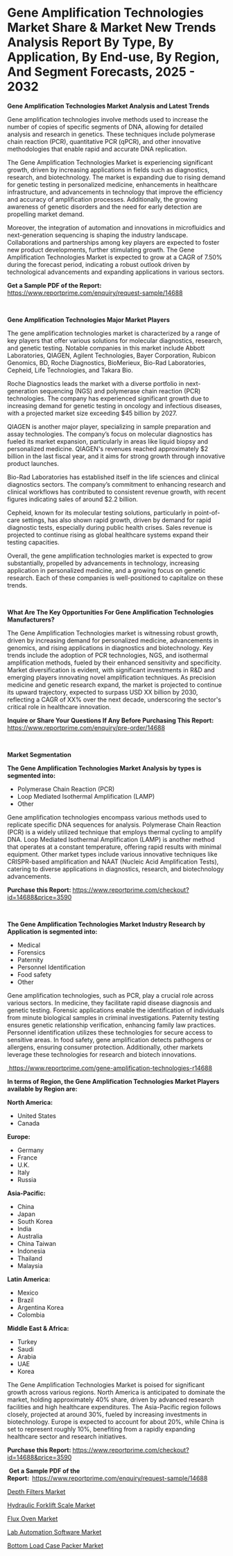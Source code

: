 <p><h1>Gene Amplification Technologies Market Share & Market New Trends Analysis Report By Type, By Application, By End-use, By Region, And Segment Forecasts, 2025 - 2032</h1></p><p><strong>Gene Amplification Technologies Market Analysis and Latest Trends</strong></p>
<p><p>Gene amplification technologies involve methods used to increase the number of copies of specific segments of DNA, allowing for detailed analysis and research in genetics. These techniques include polymerase chain reaction (PCR), quantitative PCR (qPCR), and other innovative methodologies that enable rapid and accurate DNA replication. </p><p>The Gene Amplification Technologies Market is experiencing significant growth, driven by increasing applications in fields such as diagnostics, research, and biotechnology. The market is expanding due to rising demand for genetic testing in personalized medicine, enhancements in healthcare infrastructure, and advancements in technology that improve the efficiency and accuracy of amplification processes. Additionally, the growing awareness of genetic disorders and the need for early detection are propelling market demand.</p><p>Moreover, the integration of automation and innovations in microfluidics and next-generation sequencing is shaping the industry landscape. Collaborations and partnerships among key players are expected to foster new product developments, further stimulating growth. The Gene Amplification Technologies Market is expected to grow at a CAGR of 7.50% during the forecast period, indicating a robust outlook driven by technological advancements and expanding applications in various sectors.</p></p>
<p><strong>Get a Sample PDF of the Report:&nbsp;</strong> <a href="https://www.reportprime.com/enquiry/request-sample/14688?utm_campaign=2647&utm_medium=2&utm_source=Github&utm_content=ia&utm_term=20032025&utm_id=gene-amplification-technologies">https://www.reportprime.com/enquiry/request-sample/14688</a></p>
<p>&nbsp;</p>
<p><strong>Gene Amplification Technologies Major Market Players</strong></p>
<p><p>The gene amplification technologies market is characterized by a range of key players that offer various solutions for molecular diagnostics, research, and genetic testing. Notable companies in this market include Abbott Laboratories, QIAGEN, Agilent Technologies, Bayer Corporation, Rubicon Genomics, BD, Roche Diagnostics, BioMerieux, Bio-Rad Laboratories, Cepheid, Life Technologies, and Takara Bio.</p><p>Roche Diagnostics leads the market with a diverse portfolio in next-generation sequencing (NGS) and polymerase chain reaction (PCR) technologies. The company has experienced significant growth due to increasing demand for genetic testing in oncology and infectious diseases, with a projected market size exceeding $45 billion by 2027.</p><p>QIAGEN is another major player, specializing in sample preparation and assay technologies. The company’s focus on molecular diagnostics has fueled its market expansion, particularly in areas like liquid biopsy and personalized medicine. QIAGEN's revenues reached approximately $2 billion in the last fiscal year, and it aims for strong growth through innovative product launches.</p><p>Bio-Rad Laboratories has established itself in the life sciences and clinical diagnostics sectors. The company’s commitment to enhancing research and clinical workflows has contributed to consistent revenue growth, with recent figures indicating sales of around $2.2 billion.</p><p>Cepheid, known for its molecular testing solutions, particularly in point-of-care settings, has also shown rapid growth, driven by demand for rapid diagnostic tests, especially during public health crises. Sales revenue is projected to continue rising as global healthcare systems expand their testing capacities.</p><p>Overall, the gene amplification technologies market is expected to grow substantially, propelled by advancements in technology, increasing application in personalized medicine, and a growing focus on genetic research. Each of these companies is well-positioned to capitalize on these trends.</p></p>
<p>&nbsp;</p>
<p><strong>What Are The Key Opportunities For Gene Amplification Technologies Manufacturers?</strong></p>
<p><p>The Gene Amplification Technologies market is witnessing robust growth, driven by increasing demand for personalized medicine, advancements in genomics, and rising applications in diagnostics and biotechnology. Key trends include the adoption of PCR technologies, NGS, and isothermal amplification methods, fueled by their enhanced sensitivity and specificity. Market diversification is evident, with significant investments in R&D and emerging players innovating novel amplification techniques. As precision medicine and genetic research expand, the market is projected to continue its upward trajectory, expected to surpass USD XX billion by 2030, reflecting a CAGR of XX% over the next decade, underscoring the sector's critical role in healthcare innovation.</p></p>
<p><strong>Inquire or Share Your Questions If Any Before Purchasing This Report:</strong> <a href="https://www.reportprime.com/enquiry/pre-order/14688?utm_campaign=2647&utm_medium=2&utm_source=Github&utm_content=ia&utm_term=20032025&utm_id=gene-amplification-technologies">https://www.reportprime.com/enquiry/pre-order/14688</a></p>
<p>&nbsp;</p>
<p><strong>Market Segmentation</strong></p>
<p><strong>The Gene Amplification Technologies Market Analysis by types is segmented into:</strong></p>
<p><ul><li>Polymerase Chain Reaction (PCR)</li><li>Loop Mediated Isothermal Amplification (LAMP)</li><li>Other</li></ul></p>
<p><p>Gene amplification technologies encompass various methods used to replicate specific DNA sequences for analysis. Polymerase Chain Reaction (PCR) is a widely utilized technique that employs thermal cycling to amplify DNA. Loop Mediated Isothermal Amplification (LAMP) is another method that operates at a constant temperature, offering rapid results with minimal equipment. Other market types include various innovative techniques like CRISPR-based amplification and NAAT (Nucleic Acid Amplification Tests), catering to diverse applications in diagnostics, research, and biotechnology advancements.</p></p>
<p><strong>Purchase this Report:&nbsp;</strong><a href="https://www.reportprime.com/checkout?id=14688&price=3590&utm_campaign=2647&utm_medium=2&utm_source=Github&utm_content=ia&utm_term=20032025&utm_id=gene-amplification-technologies">https://www.reportprime.com/checkout?id=14688&price=3590</a></p>
<p>&nbsp;</p>
<p><strong>The Gene Amplification Technologies Market Industry Research by Application is segmented into:</strong></p>
<p><ul><li>Medical</li><li>Forensics</li><li>Paternity</li><li>Personnel Identification</li><li>Food safety</li><li>Other</li></ul></p>
<p><p>Gene amplification technologies, such as PCR, play a crucial role across various sectors. In medicine, they facilitate rapid disease diagnosis and genetic testing. Forensic applications enable the identification of individuals from minute biological samples in criminal investigations. Paternity testing ensures genetic relationship verification, enhancing family law practices. Personnel identification utilizes these technologies for secure access to sensitive areas. In food safety, gene amplification detects pathogens or allergens, ensuring consumer protection. Additionally, other markets leverage these technologies for research and biotech innovations.</p></p>
<p><a href="https://www.reportprime.com/gene-amplification-technologies-r14688?utm_campaign=2647&utm_medium=2&utm_source=Github&utm_content=ia&utm_term=20032025&utm_id=gene-amplification-technologies">&nbsp;https://www.reportprime.com/gene-amplification-technologies-r14688</a></p>
<p><strong>In terms of Region, the Gene Amplification Technologies Market Players available by Region are:</strong></p>
<p>
    <p> <strong> North America: </strong>
        <ul>
            <li>United States</li>
            <li>Canada</li>
        </ul>
        </p> 
    <p> <strong> Europe: </strong>
        <ul>
            <li>Germany</li>
            <li>France</li>
            <li>U.K.</li>
            <li>Italy</li>
            <li>Russia</li>
        </ul>
        </p> 
    <p> <strong> Asia-Pacific: </strong>
        <ul>
            <li>China</li>
            <li>Japan</li>
            <li>South Korea</li>
            <li>India</li>
            <li>Australia</li>
            <li>China Taiwan</li>
            <li>Indonesia</li>
            <li>Thailand</li>
            <li>Malaysia</li>
        </ul>
        </p> 
    <p> <strong> Latin America: </strong>
        <ul>
            <li>Mexico</li>
            <li>Brazil</li>
            <li>Argentina Korea</li>
            <li>Colombia</li>
        </ul>
        </p> 
    <p> <strong> Middle East & Africa: </strong>
        <ul>
            <li>Turkey</li>
            <li>Saudi</li>
            <li>Arabia</li>
            <li>UAE</li>
            <li>Korea</li>
        </ul>
    </p>
    </p>
<p><p>The Gene Amplification Technologies Market is poised for significant growth across various regions. North America is anticipated to dominate the market, holding approximately 40% share, driven by advanced research facilities and high healthcare expenditures. The Asia-Pacific region follows closely, projected at around 30%, fueled by increasing investments in biotechnology. Europe is expected to account for about 20%, while China is set to represent roughly 10%, benefiting from a rapidly expanding healthcare sector and research initiatives.</p></p>
<p><strong>Purchase this Report: </strong><a href="https://www.reportprime.com/checkout?id=14688&price=3590&utm_campaign=2647&utm_medium=2&utm_source=Github&utm_content=ia&utm_term=20032025&utm_id=gene-amplification-technologies">https://www.reportprime.com/checkout?id=14688&price=3590</a></p>
<p>&nbsp;<strong>Get a Sample PDF of the Report:&nbsp;&nbsp;</strong><a href="https://www.reportprime.com/enquiry/request-sample/14688?utm_campaign=2647&utm_medium=2&utm_source=Github&utm_content=ia&utm_term=20032025&utm_id=gene-amplification-technologies">https://www.reportprime.com/enquiry/request-sample/14688</a></p>
<p><strong></strong></p>
<p><p><a href="https://www.linkedin.com/pulse/comprehensive-assessment-depth-filters-markets-109-cagrfrom-lcd1f?utm_campaign=2647&utm_medium=2&utm_source=Github&utm_content=ia&utm_term=20032025&utm_id=gene-amplification-technologies">Depth Filters Market</a></p><p><a href="https://www.linkedin.com/pulse/market-growth-revenue-projections-hydraulic-forklift-scale-vcpyf?utm_campaign=2647&utm_medium=2&utm_source=Github&utm_content=ia&utm_term=20032025&utm_id=gene-amplification-technologies">Hydraulic Forklift Scale Market</a></p><p><a href="https://www.linkedin.com/pulse/precise-revenue-projections-flux-oven-market-2025-2032-phbwe?utm_campaign=2647&utm_medium=2&utm_source=Github&utm_content=ia&utm_term=20032025&utm_id=gene-amplification-technologies">Flux Oven Market</a></p><p><a href="https://github.com/curinbucan9/Market-Research-Report-List-1/blob/main/lab-automation-software-market.md?utm_campaign=2647&utm_medium=2&utm_source=Github&utm_content=ia&utm_term=20032025&utm_id=gene-amplification-technologies">Lab Automation Software Market</a></p><p><a href="https://www.linkedin.com/pulse/bottom-load-case-packer-market-analysis-size-share-sales-ewrof?utm_campaign=2647&utm_medium=2&utm_source=Github&utm_content=ia&utm_term=20032025&utm_id=gene-amplification-technologies">Bottom Load Case Packer Market</a></p></p>